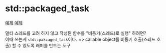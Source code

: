 # std::packaged_task

[예제](./packaged_task1.cpp)
[예제](./packaged_task2.cpp)

멀티 스레드를 고려 하지 않고 작성된 함수를 "비동기(스레드)로 실행" 하려면?  
이때 쓰는게 `std::pakcaged_task`이다. => callable object를 비동기 호출(스레드 호출) 할 수 있도록 래퍼를 만드는 도구

